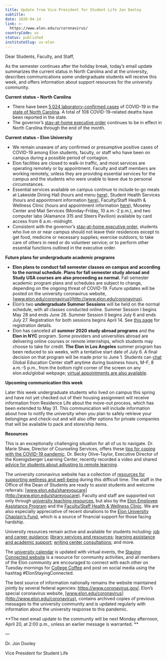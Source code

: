 ```yaml
---
title: Update from Vice President for Student Life Jon Dooley
subtitle: 
date: 2020-04-14
link: >-
  https://www.elon.edu/u/coronavirus/
countryCode: us
status: published
instituteSlug: us-elon
---
```

Dear Students, Faculty, and Staff,

As the semester continues after the holiday break, today’s email update summarizes the current status in North Carolina and at the university, describes communications some undergraduate students will receive this week, and offers information about support resources for the university community.

**Current status – North Carolina**

  * There have been [5,024 laboratory-confirmed cases](https://www.ncdhhs.gov/covid-19-case-count-nc) of COVID-19 in the [state of North Carolina](https://www.ncdhhs.gov/divisions/public-health/coronavirus-disease-2019-covid-19-response-north-carolina). A total of 108 COVID-19-related deaths have been reported in the state.
  * The governor’s [stay-at-home executive order](https://files.nc.gov/governor/documents/files/EO121-Stay-at-Home-Order-3.pdf) continues to be in effect in North Carolina through the end of the month.



**Current status – Elon University**

  * We remain unaware of any confirmed or presumptive positive cases of COVID-19 among Elon students, faculty, or staff who have been on campus during a possible period of contagion.
  * Elon facilities are closed to walk-in traffic, and most services are operating remotely or by appointment. Faculty and staff members are working remotely, unless they are providing essential services for the campus and the students who were unable to leave due to personal circumstances.
  * Essential services available on campus continue to include to-go meals at Lakeside Dining Hall (hours and menu [here](https://www.elondining.com/menu-hours/)), Student Health Services (hours and appointment information [here](https://www.elon.edu/u/health-wellness/health-services/)), Faculty/Staff Health & Wellness Clinic (hours and appointment information [here](https://www.elon.edu/u/bft/wellness/)), Moseley Center and Mail Services (Monday-Friday, 10 a.m.-2 p.m.), and two computer labs (Alamance 315 and Steers Pavilion) available by card access from 6 a.m.-midnight.
  * Consistent with the governor’s [stay-at-home executive order](https://files.nc.gov/governor/documents/files/EO121-Stay-at-Home-Order-3.pdf), students who live on or near campus should not leave their residences except to get food, medicine or necessary supplies; exercise outdoors; to take care of others in need or do volunteer service; or to perform other essential functions outlined in the executive order.



**Future plans for undergraduate academic programs**

  * **Elon plans to conduct fall semester classes on campus and according to the normal schedule. Plans for fall semester study abroad and Study USA courses are also proceeding as normal.** Fall semester academic program plans and schedules are subject to change, depending on the ongoing threat of COVID-19. Future updates will be posted on the university coronavirus website, [www.elon.edu/coronavirus](http://www.elon.edu/coronavirus).
  * Elon’s two **undergraduate Summer Sessions** will be held on the normal schedule, with all classes conducted online. Summer Session I begins May 28 and ends June 26. Summer Session II begins July 6 and ends July 27. Registration for both sessions begins April 14. See [this page](https://www.elon.edu/u/registrar/summer/) for registration details.
  * Elon has canceled all **summer 2020 study abroad programs** and the **Elon in NYC** program. Some providers and universities abroad are delivering online courses or remote internships, which students may choose to take for credit. **The Elon in Los Angeles** summer program has been reduced to six weeks, with a tentative start date of July 6. A final decision on that program will be made prior to June 1. Students can [chat](https://www.elon.edu/u/academics/global-education-center/contact-us/) Global Education Center staff anytime during business hours, M-F, 8 a.m.-5 p.m., from the bottom right corner of the screen on any elon.edu/global webpage; [virtual appointments are also available](https://www.elon.edu/u/academics/global-education-center/appointment/).



**Upcoming communication this week**

Later this week undergraduate students who lived on campus this spring and have not yet checked out of their housing assignment will receive information from Residence Life about the move-out process, which has been extended to May 31. This communication will include information about how to notify the university when you plan to safely retrieve your belongings and check-out and will also offer options for private companies that will be available to pack and store/ship items.

**Resources**

This is an exceptionally challenging situation for all of us to navigate. Dr. Marie Shaw, Director of Counseling Services, offers these [tips for coping with the COVID-19 pandemic](https://www.elon.edu/u/news/2020/04/10/counseling-services-offers-helpful-tips-for-coping-with-the-covid-19-pandemic/). Dr. Becky Olive-Taylor, Executive Director of the Koenigsberger Learning Center, recently recorded a video and shared [advice for students about adjusting to remote learning](https://www.elon.edu/u/news/2020/04/01/advice-to-students-about-adjusting-to-remote-learning/).

The university coronavirus website has a collection of [resources for supporting wellness and well-being](https://www.elon.edu/u/coronavirus/mental-health-wellness/) during this difficult time. The staff in the Office of the Dean of Students are ready to assist students and welcome referrals: [www.elon.edu/shareyoucare](http://www.elon.edu/shareyoucare). Faculty and staff are supported not only through [university teaching resources](https://www.elon.edu/u/coronavirus/faculty-information/), but also by the [Elon Employee Assistance Program](https://www.elon.edu/u/news/2020/04/09/elons-employee-assistance-program-offers-vital-resources-during-covid-19-outbreak/) and the [Faculty/Staff Health & Wellness Clinic](https://www.elon.edu/u/news/2020/04/09/faculty-staff-health-wellness-clinic-continues-to-offer-mental-health-and-wellness-resources-for-employees/). We are also especially appreciative of recent donations to the [Elon University Chaplain’s Fund](https://www.elon.edu/u/news/2020/04/10/caring-in-a-time-of-quarantine/), which is a source of financial support for those facing hardship.

University resources remain active and available for students including: [job and career guidance](https://www.elon.edu/u/news/2020/03/27/spdc-offering-virtual-resources-to-assist-students-in-job-search/); [library services and resources](https://www.elon.edu/u/news/2020/03/23/information-about-accessing-belk-library-services-and-resources/); [learning assistance and academic support](https://www.elon.edu/u/academics/koenigsberger-learning-center/); [writing center consultations](https://www.elon.edu/u/academics/writing-excellence/); and more.

The [university calendar](https://www.elon.edu/u/bft/event-management/university-events-calendar/) is updated with virtual events, the [Staying Connected website](https://www.elon.edu/u/staying-connected/) is a resource for community activities, and all members of the Elon community are encouraged to connect with each other on Tuesday mornings for [College Coffee](https://www.elon.edu/u/academics/living-and-learning/dining-engagement/college-coffee/) and post on social media using the hashtag #ElonStayingConnected.

The best source of information nationally remains the website maintained jointly by several federal agencies: <https://www.coronavirus.gov/>.  Elon’s special coronavirus website, [www.elon.edu/coronavirus](http://www.elon.edu/coronavirus), contains archived copies of previous messages to the university community and is updated regularly with information about the university response to this pandemic.

**The next email update to the community will be next Monday afternoon, April 20, at 2:00 p.m., unless an earlier message is warranted.  **

—

Dr. Jon Dooley

Vice President for Student Life
